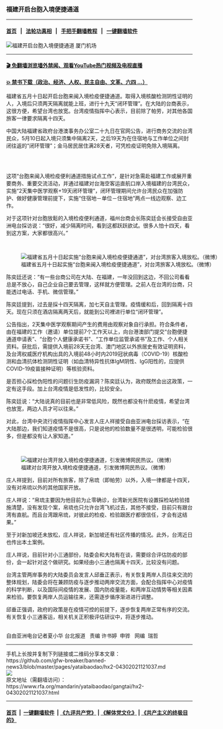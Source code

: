 ### 福建开启台胞入境便捷通道
------------------------

#### [首页](https://github.com/gfw-breaker/banned-news3/blob/master/README.md) &nbsp;&nbsp;|&nbsp;&nbsp; [法轮功真相](https://github.com/begood0513/basic/blob/master/README.md)  &nbsp;&nbsp;|&nbsp;&nbsp; [手把手翻墙教程](https://github.com/gfw-breaker/guides/wiki)  &nbsp;&nbsp;|&nbsp;&nbsp; [一键翻墙软件](https://github.com/gfw-breaker/nogfw/blob/master/README.md)  



<div id="headerimg">
 <img alt="福建开启台胞入境便捷通道" src="https://www.rfa.org/mandarin/yataibaodao/gangtai/hx2-04302021121037.html/@@images/dcefd14a-7355-4a30-91be-40b7f46f34b4.jpeg" title="福建开启台胞入境便捷通道"/>
 <span class="lead_image_caption">
  厦门机场
 </span>
 <!-- zoomattribute -->
</div>

<hr/>


#### [ 🎬  免翻墙浏览墙外禁闻、观看YouTube热门视频及电视直播](https://github.com/gfw-breaker/HelloWorld)

#### [ 💥  禁书下载（政治、经济、人权、民主自由、文革、六四 ...）](https://github.com/gfw-breaker/books/blob/master/README.md)

<div id="storytext">
 <p>
  福建省五月十日起开启台胞来闽入境检疫便捷通道。取得入境核酸检测阴性证明的人，入境后只须两天隔离就能上班，进行十九天“闭环管理”。在大陆的台商表示，这很方便，希望台湾也放宽。台湾疫情指挥中心表示，目前除了帕劳，对其他各国旅客一律要求隔离十四天。
 </p>
 <p>
  中国大陆福建省政府台港澳事务办公室二十九日在官网公告，进行商务交流的台湾民众，5月10日起入境只须集中隔离2天，之后19天为在住宿地与工作单位之间封闭往返的“闭环管理”；金马居民居住满28天者，可凭检疫证明免除入境隔离。
 </p>
 <p>
  <br/>
 </p>
 <p>
  <br/>
  这项“台胞来闽入境检疫便利通道措施试点工作”，是针对急需赴福建工作或展开重要商务、重要交流活动，并通过福建对台海空客运直航口岸入境福建的台湾民众，实施“2天集中医学观察+19天闭环管理”，闭环管理期间允许台湾民众在加强防护、做好健康管理前提下，实施“住宿地－单位－住宿地”两点一线边观察、边工作。
 </p>
 <p>
  对于这项针对台胞放鬆的入境检疫便利通道，福州台商会长陈奕廷会长接受自由亚洲电台採访说：“很好，减少隔离时间，看到这都跃跃欲试。很多人怕十四天，看到这方案，大家都很高兴。”
 </p>
 <p>
  <br/>
 </p>
 <p>
  <figure class="image-richtext image-inline captioned" style="width:1099px;">
   <img alt="福建省五月十日起实施“台胞来闽入境检疫便捷通道”，对台湾旅客入境放松。（微博）" src="https://www.rfa.org/mandarin/yataibaodao/gangtai/hx2-04302021121037.html/1.jpg/@@images/c57184ee-c96c-4fa0-8afc-74e9f011cb71.jpeg" title="1.jpg"/>
   <figcaption class="image-caption">
    福建省五月十日起实施“台胞来闽入境检疫便捷通道”，对台湾旅客入境放松。（微博）
   </figcaption>
   <small>
   </small>
  </figure>
 </p>
 <p>
  陈奕廷还说：“有一些台商公司在大陆、在福建，一年没回到这边，不回公司看看总是不放心，自己企业自己要去管理，这样就方便管理。之前人在台湾的台商，只能透过电话、手机、微信管理。”
 </p>
 <p>
  陈奕廷提到，过去是採十四天隔离，加七天自主管理。疫情缓和后，回到隔离十四天。现在只须在酒店隔离两天后，就能到公司裡进行单位“闭环管理”。
 </p>
 <p>
  公告指出，2天集中医学观察期间产生的费用由观察对象自行承担。符合条件者，由在福建的工作（邀请）单位提前7个工作天以上，向台港澳部门提交“台胞便捷通道申请表”、“台胞个人健康承诺书”、“工作单位监管承诺书”及工作、个人相关资料。获批后，需提供入境前28天无台湾、澳门地区以外旅居史有效证明资料，及台湾权威医疗机构出具的入境前48小时内2019冠状病毒（COVID-19）核酸检测和血清抗体检测阴性证明（如血清特异性抗体IgM阴性、IgG阳性的，应提供COVID-19疫苗接种证明）等核验资料。
 </p>
 <p>
  是否担心採检伪阳性的问题衍生防疫漏洞？陈奕廷认为，政府既然会出这政策，一定有这手段。加上台湾疫情是低发性的，比较安全。
 </p>
 <p>
  陈奕廷说：“大陆说真的目前也是非常低风险，既然也都没有什麽疫情，希望台湾也放宽，两边人员才可以往来。”
 </p>
 <p>
  对此，台湾中央流行疫情指挥中心发言人庄人祥接受自由亚洲电台採访表示，“在大陆那边，我们知道疫情不是很高，只是说他的检验数量不是很透明，可能检验很多，但是都没有让人家知道。”
 </p>
 <p>
  <br/>
 </p>
 <p>
  <figure class="image-richtext image-inline captioned" style="width:1580px;">
   <img alt="福建对台湾开放入境检疫便捷通道，引发微博网民热议。（微博）" src="https://www.rfa.org/mandarin/yataibaodao/gangtai/hx2-04302021121037.html/24.jpg/@@images/20907d00-0278-48d3-b54b-98f34217f43d.jpeg" title="24.jpg"/>
   <figcaption class="image-caption">
    福建对台湾开放入境检疫便捷通道，引发微博网民热议。（微博）
   </figcaption>
   <small>
   </small>
  </figure>
 </p>
 <p>
  庄人祥提到，目前对所有旅客，除了帛琉（即帕劳）以外，入境一律都是十四天，没有对帛琉以外的其他国家开放。
 </p>
 <p>
  庄人祥说：“帛琉主要因为他目前为止零确诊，台湾新光医院有设置採检站检验措施清楚，没有发现个案，帛琉也只允许台湾飞机过去，其他不接受，目前只有跟台湾有直航。而且台湾跟帛琉，对彼此的检疫、检验跟医疗都很信任，才会有这结果。”
 </p>
 <p>
  至于对新加坡还未放松，庄人祥说，新加坡还有社区传播的情况。此外，台湾近日也传出本土案例。
 </p>
 <p>
  庄人祥说，目前针对小三通部份，陆委会和大陆有在谈，需要综合评估防疫的部份，会一起针对这个做研究。如果经由小三通也隔离十四天，比较没有问题。
 </p>
 <p>
  台湾主管两岸事务的大陆委员会发言人邱垂正表示，有关恢复两岸人员往来交流的整体规划，陆委会将在兼顾防疫与逐步推动两岸交流方面，会配合指挥中心对疫情的科学判断，以及国际间疫情的发展、国内防疫量能，和两岸互动情势等相关因素来检验。要恢复两岸人员运输往来，还需逐步循序渐进进行调整。
 </p>
 <p>
  邱垂正强调，政府的政策是在疫情可控的前提下，逐步恢复两岸正常有序的交流。有关恢复小三通客运，相关机关正积极评估研议中，将逐步推动。
 </p>
 <p>
  <br/>
  自由亚洲电台记者夏小华 台北报道   责编 许书婷  申铧   网编  瑞哲
 </p>
</div>

<hr/>
手机上长按并复制下列链接或二维码分享本文章：<br/>
https://github.com/gfw-breaker/banned-news3/blob/master/pages/yataibaodao/hx2-04302021121037.md <br/>
<a href='https://github.com/gfw-breaker/banned-news3/blob/master/pages/yataibaodao/hx2-04302021121037.md'><img src='https://github.com/gfw-breaker/banned-news3/blob/master/pages/yataibaodao/hx2-04302021121037.md.png'/></a> <br/>
原文地址（需翻墙访问）：https://www.rfa.org/mandarin/yataibaodao/gangtai/hx2-04302021121037.html


------------------------
#### [首页](https://github.com/gfw-breaker/banned-news3/blob/master/README.md) &nbsp;|&nbsp; [一键翻墙软件](https://github.com/gfw-breaker/nogfw/blob/master/README.md) &nbsp;| [《九评共产党》](https://github.com/gfw-breaker/9ping.md/blob/master/README.md#九评之一评共产党是什么) | [《解体党文化》](https://github.com/gfw-breaker/jtdwh.md/blob/master/README.md) | [《共产主义的终极目的》](https://github.com/gfw-breaker/gczydzjmd.md/blob/master/README.md)


<img src='http://gfw-breaker.win/banned-news3/pages/yataibaodao/hx2-04302021121037.md' width='0px' height='0px'/>